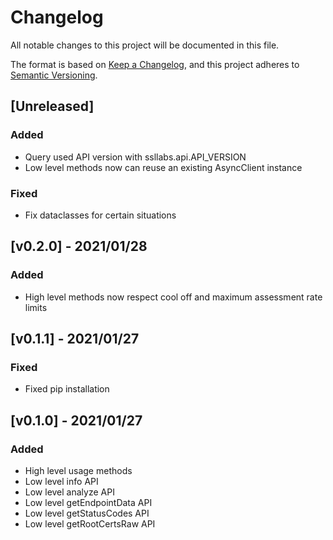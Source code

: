# Changelog

All notable changes to this project will be documented in this file.

The format is based on [Keep a Changelog](https://keepachangelog.com/en/1.0.0/), and this project adheres to [Semantic Versioning](https://semver.org/spec/v2.0.0.html).

## [Unreleased]

### Added

- Query used API version with ssllabs.api.API_VERSION
- Low level methods now can reuse an existing AsyncClient instance

### Fixed

- Fix dataclasses for certain situations

## [v0.2.0] - 2021/01/28

### Added

- High level methods now respect cool off and maximum assessment rate limits

## [v0.1.1] - 2021/01/27

### Fixed

- Fixed pip installation

## [v0.1.0] - 2021/01/27

### Added

- High level usage methods
- Low level info API
- Low level analyze API
- Low level getEndpointData API
- Low level getStatusCodes API
- Low level getRootCertsRaw API
